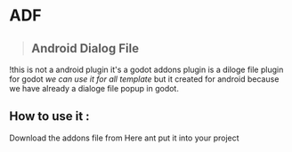 # ADF
> ## **A**ndroid **D**ialog **F**ile
!this is not a android plugin it's a godot addons plugin
is a diloge file plugin for godot _we can use it for all template_ but it created for android because we have already a dialoge file popup in godot.

## How to use it :
Download the addons file from Here ant put it into your project
